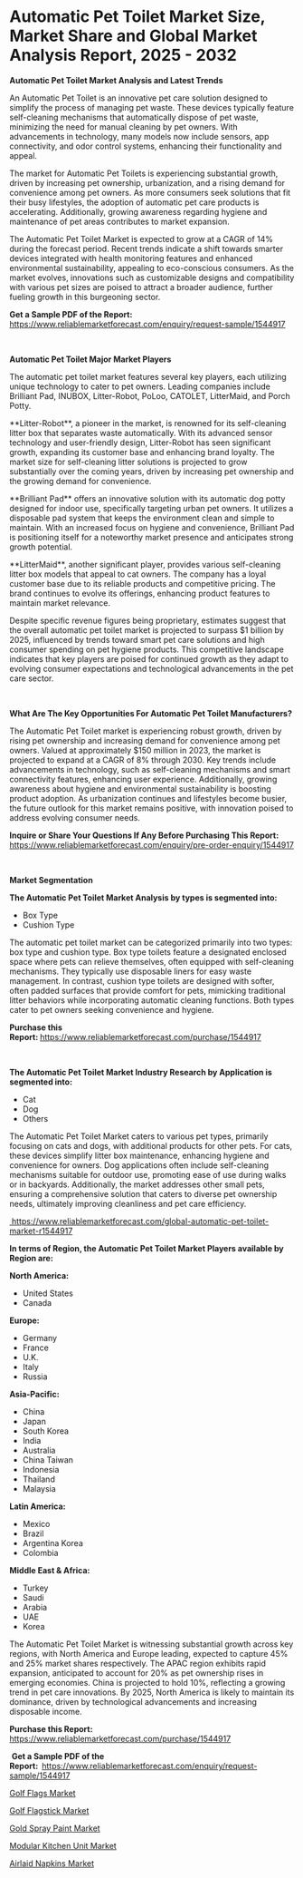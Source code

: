 <p><h1>Automatic Pet Toilet Market Size, Market Share and Global Market Analysis Report, 2025 - 2032</h1></p><p><strong>Automatic Pet Toilet Market Analysis and Latest Trends</strong></p>
<p><p>An Automatic Pet Toilet is an innovative pet care solution designed to simplify the process of managing pet waste. These devices typically feature self-cleaning mechanisms that automatically dispose of pet waste, minimizing the need for manual cleaning by pet owners. With advancements in technology, many models now include sensors, app connectivity, and odor control systems, enhancing their functionality and appeal. </p><p>The market for Automatic Pet Toilets is experiencing substantial growth, driven by increasing pet ownership, urbanization, and a rising demand for convenience among pet owners. As more consumers seek solutions that fit their busy lifestyles, the adoption of automatic pet care products is accelerating. Additionally, growing awareness regarding hygiene and maintenance of pet areas contributes to market expansion. </p><p>The Automatic Pet Toilet Market is expected to grow at a CAGR of 14% during the forecast period. Recent trends indicate a shift towards smarter devices integrated with health monitoring features and enhanced environmental sustainability, appealing to eco-conscious consumers. As the market evolves, innovations such as customizable designs and compatibility with various pet sizes are poised to attract a broader audience, further fueling growth in this burgeoning sector.</p></p>
<p><strong>Get a Sample PDF of the Report:&nbsp;</strong> <a href="https://www.reliablemarketforecast.com/enquiry/request-sample/1544917?utm_campaign=1134&utm_medium=2&utm_source=Github&utm_content=ia&utm_term=04042025&utm_id=automatic-pet-toilet">https://www.reliablemarketforecast.com/enquiry/request-sample/1544917</a></p>
<p>&nbsp;</p>
<p><strong>Automatic Pet Toilet Major Market Players</strong></p>
<p><p>The automatic pet toilet market features several key players, each utilizing unique technology to cater to pet owners. Leading companies include Brilliant Pad, INUBOX, Litter-Robot, PoLoo, CATOLET, LitterMaid, and Porch Potty.</p><p>**Litter-Robot**, a pioneer in the market, is renowned for its self-cleaning litter box that separates waste automatically. With its advanced sensor technology and user-friendly design, Litter-Robot has seen significant growth, expanding its customer base and enhancing brand loyalty. The market size for self-cleaning litter solutions is projected to grow substantially over the coming years, driven by increasing pet ownership and the growing demand for convenience.</p><p>**Brilliant Pad** offers an innovative solution with its automatic dog potty designed for indoor use, specifically targeting urban pet owners. It utilizes a disposable pad system that keeps the environment clean and simple to maintain. With an increased focus on hygiene and convenience, Brilliant Pad is positioning itself for a noteworthy market presence and anticipates strong growth potential.</p><p>**LitterMaid**, another significant player, provides various self-cleaning litter box models that appeal to cat owners. The company has a loyal customer base due to its reliable products and competitive pricing. The brand continues to evolve its offerings, enhancing product features to maintain market relevance.</p><p>Despite specific revenue figures being proprietary, estimates suggest that the overall automatic pet toilet market is projected to surpass $1 billion by 2025, influenced by trends toward smart pet care solutions and high consumer spending on pet hygiene products. This competitive landscape indicates that key players are poised for continued growth as they adapt to evolving consumer expectations and technological advancements in the pet care sector.</p></p>
<p>&nbsp;</p>
<p><strong>What Are The Key Opportunities For Automatic Pet Toilet Manufacturers?</strong></p>
<p><p>The Automatic Pet Toilet market is experiencing robust growth, driven by rising pet ownership and increasing demand for convenience among pet owners. Valued at approximately $150 million in 2023, the market is projected to expand at a CAGR of 8% through 2030. Key trends include advancements in technology, such as self-cleaning mechanisms and smart connectivity features, enhancing user experience. Additionally, growing awareness about hygiene and environmental sustainability is boosting product adoption. As urbanization continues and lifestyles become busier, the future outlook for this market remains positive, with innovation poised to address evolving consumer needs.</p></p>
<p><strong>Inquire or Share Your Questions If Any Before Purchasing This Report:</strong> <a href="https://www.reliablemarketforecast.com/enquiry/pre-order-enquiry/1544917?utm_campaign=1134&utm_medium=2&utm_source=Github&utm_content=ia&utm_term=04042025&utm_id=automatic-pet-toilet">https://www.reliablemarketforecast.com/enquiry/pre-order-enquiry/1544917</a></p>
<p>&nbsp;</p>
<p><strong>Market Segmentation</strong></p>
<p><strong>The Automatic Pet Toilet Market Analysis by types is segmented into:</strong></p>
<p><ul><li>Box Type</li><li>Cushion Type</li></ul></p>
<p><p>The automatic pet toilet market can be categorized primarily into two types: box type and cushion type. Box type toilets feature a designated enclosed space where pets can relieve themselves, often equipped with self-cleaning mechanisms. They typically use disposable liners for easy waste management. In contrast, cushion type toilets are designed with softer, often padded surfaces that provide comfort for pets, mimicking traditional litter behaviors while incorporating automatic cleaning functions. Both types cater to pet owners seeking convenience and hygiene.</p></p>
<p><strong>Purchase this Report:&nbsp;</strong><a href="https://www.reliablemarketforecast.com/purchase/1544917?utm_campaign=1134&utm_medium=2&utm_source=Github&utm_content=ia&utm_term=04042025&utm_id=automatic-pet-toilet">https://www.reliablemarketforecast.com/purchase/1544917</a></p>
<p>&nbsp;</p>
<p><strong>The Automatic Pet Toilet Market Industry Research by Application is segmented into:</strong></p>
<p><ul><li>Cat</li><li>Dog</li><li>Others</li></ul></p>
<p><p>The Automatic Pet Toilet Market caters to various pet types, primarily focusing on cats and dogs, with additional products for other pets. For cats, these devices simplify litter box maintenance, enhancing hygiene and convenience for owners. Dog applications often include self-cleaning mechanisms suitable for outdoor use, promoting ease of use during walks or in backyards. Additionally, the market addresses other small pets, ensuring a comprehensive solution that caters to diverse pet ownership needs, ultimately improving cleanliness and pet care efficiency.</p></p>
<p><a href="https://www.reliablemarketforecast.com/global-automatic-pet-toilet-market-r1544917?utm_campaign=1134&utm_medium=2&utm_source=Github&utm_content=ia&utm_term=04042025&utm_id=automatic-pet-toilet">&nbsp;https://www.reliablemarketforecast.com/global-automatic-pet-toilet-market-r1544917</a></p>
<p><strong>In terms of Region, the Automatic Pet Toilet Market Players available by Region are:</strong></p>
<p>
    <p> <strong> North America: </strong>
        <ul>
            <li>United States</li>
            <li>Canada</li>
        </ul>
        </p> 
    <p> <strong> Europe: </strong>
        <ul>
            <li>Germany</li>
            <li>France</li>
            <li>U.K.</li>
            <li>Italy</li>
            <li>Russia</li>
        </ul>
        </p> 
    <p> <strong> Asia-Pacific: </strong>
        <ul>
            <li>China</li>
            <li>Japan</li>
            <li>South Korea</li>
            <li>India</li>
            <li>Australia</li>
            <li>China Taiwan</li>
            <li>Indonesia</li>
            <li>Thailand</li>
            <li>Malaysia</li>
        </ul>
        </p> 
    <p> <strong> Latin America: </strong>
        <ul>
            <li>Mexico</li>
            <li>Brazil</li>
            <li>Argentina Korea</li>
            <li>Colombia</li>
        </ul>
        </p> 
    <p> <strong> Middle East & Africa: </strong>
        <ul>
            <li>Turkey</li>
            <li>Saudi</li>
            <li>Arabia</li>
            <li>UAE</li>
            <li>Korea</li>
        </ul>
    </p>
    </p>
<p><p>The Automatic Pet Toilet Market is witnessing substantial growth across key regions, with North America and Europe leading, expected to capture 45% and 25% market shares respectively. The APAC region exhibits rapid expansion, anticipated to account for 20% as pet ownership rises in emerging economies. China is projected to hold 10%, reflecting a growing trend in pet care innovations. By 2025, North America is likely to maintain its dominance, driven by technological advancements and increasing disposable income.</p></p>
<p><strong>Purchase this Report: </strong><a href="https://www.reliablemarketforecast.com/purchase/1544917?utm_campaign=1134&utm_medium=2&utm_source=Github&utm_content=ia&utm_term=04042025&utm_id=automatic-pet-toilet">https://www.reliablemarketforecast.com/purchase/1544917</a></p>
<p>&nbsp;<strong>Get a Sample PDF of the Report:&nbsp;&nbsp;</strong><a href="https://www.reliablemarketforecast.com/enquiry/request-sample/1544917?utm_campaign=1134&utm_medium=2&utm_source=Github&utm_content=ia&utm_term=04042025&utm_id=automatic-pet-toilet">https://www.reliablemarketforecast.com/enquiry/request-sample/1544917</a></p>
<p><strong></strong></p>
<p><p><a href="https://github.com/borsiflorsfa/Market-Research-Report-List-1/blob/main/golf-flags-market.md?utm_campaign=1134&utm_medium=2&utm_source=Github&utm_content=ia&utm_term=04042025&utm_id=automatic-pet-toilet">Golf Flags Market</a></p><p><a href="https://github.com/kelttnandan9/Market-Research-Report-List-1/blob/main/golf-flagstick-market.md?utm_campaign=1134&utm_medium=2&utm_source=Github&utm_content=ia&utm_term=04042025&utm_id=automatic-pet-toilet">Golf Flagstick Market</a></p><p><a href="https://github.com/romeoacuffap/Market-Research-Report-List-1/blob/main/gold-spray-paint-market.md?utm_campaign=1134&utm_medium=2&utm_source=Github&utm_content=ia&utm_term=04042025&utm_id=automatic-pet-toilet">Gold Spray Paint Market</a></p><p><a href="https://github.com/goreabeeran/Market-Research-Report-List-1/blob/main/modular-kitchen-unit-market.md?utm_campaign=1134&utm_medium=2&utm_source=Github&utm_content=ia&utm_term=04042025&utm_id=automatic-pet-toilet">Modular Kitchen Unit Market</a></p><p><a href="https://github.com/prumrupear/Market-Research-Report-List-1/blob/main/airlaid-napkins-market.md?utm_campaign=1134&utm_medium=2&utm_source=Github&utm_content=ia&utm_term=04042025&utm_id=automatic-pet-toilet">Airlaid Napkins Market</a></p></p>